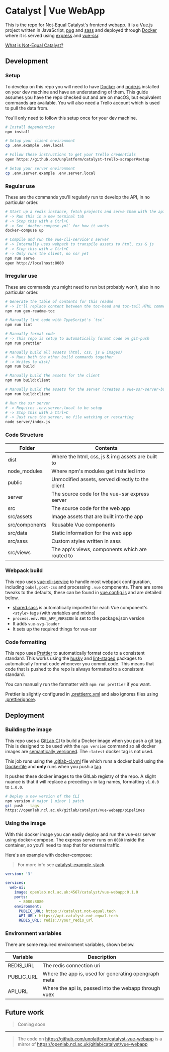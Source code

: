 # Catalyst | Vue WebApp

This is the repo for Not-Equal Catalyst's frontend webapp.
It is a [Vue.js](https://vuejs.org/) project written in JavaScript,
[pug](https://pugjs.org) and [sass](https://sass-lang.com/) and deployed through [Docker](https://www.docker.com/) where it is served using [express](https://expressjs.com/) and [vue-ssr](https://ssr.vuejs.org/).

[What is Not-Equal Catalyst?](https://github.com/unplatform/catalyst-about)

<!-- toc-head -->

<!-- toc-tail -->

## Development

### Setup

To develop on this repo you will need to have [Docker](https://www.docker.com/) and
[node.js](https://nodejs.org) installed on your dev machine and have an understanding of them.
This guide assumes you have the repo checked out and are on macOS, but equivalent commands are available.
You will also need a Trello account which is used to pull the data from.

You'll only need to follow this setup once for your dev machine.

```bash
# Install dependancies
npm install

# Setup your client environment
cp .env.example .env.local

# Follow these instructions to get your Trello credentials
open https://github.com/unplatform/catalyst-trello-scraper#setup

# Setup your server environment
cp .env.server.example .env.server.local
```

### Regular use

These are the commands you'll regularly run to develop the API, in no particular order.

```bash
# Start up a redis instance, fetch projects and serve them with the api
# -> Run this in a new terminal tab
# -> Stop this with a Ctrl+C
# -> See `docker-compose.yml` for how it works
docker-compuse up

# Compile and run the vue-cli-service's server
# -> Internally uses webpack to transpile assets to html, css & js
# -> Stop this with a Ctrl+C
# -> Only runs the client, no ssr yet
npm run serve
open http://localhost:8080
```

### Irregular use

These are commands you might need to run but probably won't, also in no particular order.

```bash
# Generate the table of contents for this readme
# -> It'll replace content between the toc-head and toc-tail HTML comments
npm run gen-readme-toc

# Manually lint code with TypeScript's `tsc`
npm run lint

# Manually format code
# -> This repo is setup to automatically format code on git-push
npm run prettier

# Manually build all assets (html, css, js & images)
# -> Runs both the other build commands together
# -> Writes to dist/
npm run build

# Manually build the assets for the client
npm run build:client

# Manually build the assets for the server (creates a vue-ssr-server-bundle-json)
npm run build:client

# Run the ssr server
# -> Requires .env.server.local to be setup
# -> Stop this with a Ctrl+C
# -> Just runs the server, no file watching or restarting
node server/index.js
```

### Code Structure

| Folder         | Contents                                          |
| -------------- | ------------------------------------------------- |
| dist           | Where the html, css, js & img assets are built to |
| node_modules   | Where npm's modules get installed into            |
| public         | Unmodified assets, served directly to the client  |
| server         | The source code for the vue-ssr express server    |
| src            | The source code for the web app                   |
| src/assets     | Image assets that are built into the app          |
| src/components | Reusable Vue components                           |
| src/data       | Static information for the web app                |
| src/sass       | Custom styles written in sass                     |
| src/views      | The app's views, components which are routed to   |

### Webpack build

This repo uses [vue-cli-service](https://cli.vuejs.org/) to handle most webpack configuration,
including `babel`, `post-css` and processing `.vue` components.
There are some tweaks to the defaults, these can be found in [vue.config.js](/vue.config.js) and are detailed below.

- [shared.sass](/src/shared.sass) is automatically imported for each Vue component's `<style>` tags (with variables and mixins)
- `process.env.VUE_APP_VERSION` is set to the package.json version
- It adds `vue-svg-loader`
- It sets up the required things for vue-ssr

### Code formatting

This repo uses [Prettier](https://prettier.io/) to automatically format code to a consistent standard.
This works using the [husky](https://www.npmjs.com/package/husky)
and [lint-staged](https://www.npmjs.com/package/lint-staged) packages to
automatically format code whenever you commit code.
This means that code that is pushed to the repo is always formatted to a consistent standard.

You can manually run the formatter with `npm run prettier` if you want.

Prettier is slightly configured in [.prettierrc.yml](/.prettierrc.yml)
and also ignores files using [.prettierignore](/.prettierignore).

## Deployment

### Building the image

This repo uses a [GitLab CI](https://about.gitlab.com/product/continuous-integration/)
to build a Docker image when you push a git tag.
This is designed to be used with the `npm version` command so all docker images are [semantically versioned](https://semver.org/).
The `:latest` docker tag is not used.

This job runs using the [.gitlab-ci.yml](/.gitlab-ci.yml) file which
runs a docker build using the [Dockerfile](/Dockerfile)
and **only** runs when you push a [tag](https://git-scm.com/book/en/v2/Git-Basics-Tagging).

It pushes these docker images to the GitLab registry of the repo.
A slight nuance is that it will replace a preceding `v` in tag names, formatting `v1.0.0` to `1.0.0`.

```bash
# Deploy a new version of the CLI
npm version # major | minor | patch
git push --tags
https://openlab.ncl.ac.uk/gitlab/catalyst/vue-webapp/pipelines
```

### Using the image

With this docker image you can easily deploy and run the vue-ssr server using docker-compose.
The express server runs on `8080` inside the container, so you'll need to map that for external traffic.

Here's an example with docker-compose:

> For more info see [catalyst-example-stack](https://github/com/unplatform/catalyst-example-stack)

```yml
version: '3'

services:
  web-ui:
    image: openlab.ncl.ac.uk:4567/catalyst/vue-webapp:0.1.0
    ports:
      - 8080:8080
    environment:
      PUBLIC_URL: https://catalyst.not-equal.tech
      API_URL: https://api.catalyst.not-equal.tech
      REDIS_URL: redis://your_redis_url
```

### Environment variables

There are some required environment variables, shown below.

| Variable   | Description                                           |
| ---------- | ----------------------------------------------------- |
| REDIS_URL  | The redis connection uri                              |
| PUBLIC_URL | Where the app is, used for generating opengraph meta  |
| API_URL    | Where the api is, passed into the webapp through vuex |

## Future work

> Coming soon

---

> The code on https://github.com/unplatform/catalyst-vue-webapp is a mirror of https://openlab.ncl.ac.uk/gitlab/catalyst/vue-webapp
